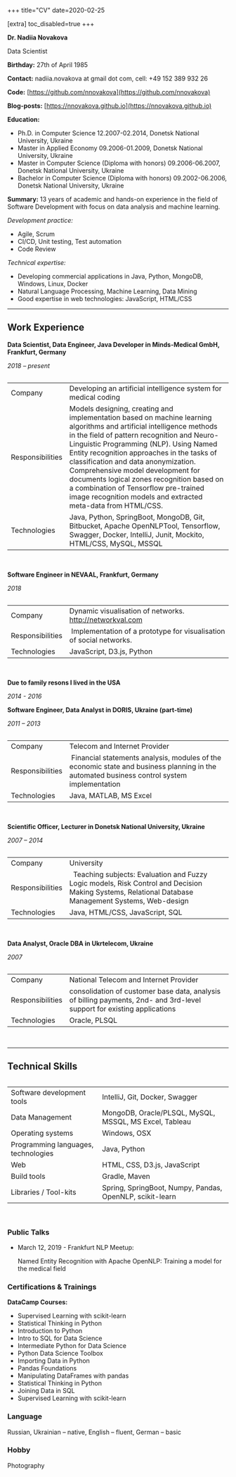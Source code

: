 +++
title="CV"
date=2020-02-25

[extra]
toc_disabled=true
+++

**Dr. Nadiia Novakova**

Data Scientist

**Birthday:** 27th of April 1985

**Contact:** nadiia.novakova at gmail dot com, cell: +49 152 389 932 26

**Code:** [https://github.com/nnovakova](https://github.com/nnovakova)

**Blog-posts:** [https://nnovakova.github.io](https://nnovakova.github.io)

**Education:** 
- Ph.D. in Computer Science 12.2007-02.2014, Donetsk National University, Ukraine
- Master in Applied Economy 09.2006-01.2009, Donetsk National University, Ukraine
- Master in Computer Science (Diploma with honors) 09.2006-06.2007, Donetsk National University, Ukraine 
- Bachelor in Computer Science (Diploma with honors) 09.2002-06.2006, Donetsk National University, Ukraine 

**Summary:** 13 years of academic and hands-on experience in the field of Software Development with focus on data analysis and machine learning.

_Development practice:_

- Agile, Scrum
- CI/CD, Unit testing, Test automation
- Code Review

_Technical expertise:_
- Developing commercial applications in Java, Python, MongoDB, Windows, Linux, Docker
- Natural Language Processing, Machine Learning, Data Mining
- Good expertise in web technologies: JavaScript, HTML/CSS

---

## Work Experience

**Data Scientist, Data Engineer, Java Developer in Minds-Medical GmbH, Frankfurt, Germany**

_2018 – present_

 <table align="left">
    <tr>
        <td align="left">Company</td>
        <td align="left">
        Developing an artificial intelligence system for medical coding
        </td>        
    </tr>
    <tr>
        <td align="left">Responsibilities</td>                
        <td align="left">
        Models designing, creating and implementation based on machine learning algorithms and artificial intelligence methods in the field of pattern recognition and Neuro-Linguistic Programming (NLP). Using Named Entity recognition approaches in the tasks of classification and data anonymization. Comprehensive model development for documents logical zones recognition based on a combination of Tensorflow pre-trained image recognition models and extracted meta-data from HTML/CSS. 
        </td>        
    </tr>
    <tr>
        <td align="left">Technologies</td>
        <td align="left">Java, Python, SpringBoot, MongoDB, Git, Bitbucket, Apache OpenNLPTool, Tensorflow, Swagger, Docker, IntelliJ, Junit, Mockito, HTML/CSS, MySQL, MSSQL</td>        
    </tr>
</table>  
&nbsp;      

**Software Engineer in NEVAAL, Frankfurt, Germany**

_2018_

<table align="left">
    <tr>
        <td align="left">Company</td>
        <td align="left">
        Dynamic visualisation of networks. <a href="http://networkval.com">http://networkval.com</a>
        </td>        
    </tr>
    <tr>
        <td align="left">Responsibilities</td>                
        <td align="left"> Implementation of a prototype for visualisation of social networks.</td>        
    </tr>
    <tr>
        <td align="left">Technologies</td>
        <td align="left">JavaScript, D3.js, Python</td>        
    </tr>
</table>  
&nbsp;

**Due to family resons I lived in the USA**

_2014 - 2016_

**Software Engineer, Data Analyst in DORIS, Ukraine (part-time)**

_2011 – 2013_

<table align="left">
    <tr>
        <td align="left">Company</td>
        <td align="left">
        Telecom and Internet Provider
        </td>        
    </tr>
    <tr>
        <td align="left">Responsibilities</td>                
        <td align="left">
          Financial statements analysis, modules of the economic state and business planning in the automated business control system implementation
        </td>        
    </tr>
    <tr>
        <td align="left">Technologies</td>
        <td align="left">Java, MATLAB, MS Excel</td>        
    </tr>
</table>  
&nbsp;      

**Scientific Officer, Lecturer in Donetsk National University, Ukraine**

_2007 – 2014_

<table align="left">
    <tr>
        <td align="left">Company</td>
        <td align="left">
        University
        </td>        
    </tr>
    <tr>
        <td align="left">Responsibilities</td>                
        <td align="left">
          Teaching subjects: Evaluation and Fuzzy Logic models, Risk Control and Decision Making Systems, Relational Database Management Systems, Web-design
        </td>        
    </tr>
    <tr>
        <td align="left">Technologies</td>
        <td align="left">Java, HTML/CSS, JavaScript, SQL</td>        
    </tr>
</table>  
&nbsp;     

**Data Analyst, Oracle DBA in Ukrtelecom, Ukraine**

_2007_

<table align="left">
    <tr>
        <td align="left">Company</td>
        <td align="left">National Telecom and Internet Provider</td>        
    </tr>
    <tr>
        <td align="left">Responsibilities</td>                
        <td align="left">consolidation of customer base data, analysis of billing payments, 2nd- and 3rd-level support for existing applications</td>        
    </tr>
    <tr>
        <td align="left">Technologies</td>
        <td align="left">Oracle, PLSQL</td>        
    </tr>
</table>  
&nbsp;   

--- 

## Technical Skills

<table align="left">
    <tr>
        <td align="left">Software development tools</td>
        <td align="left">
        IntelliJ, Git, Docker, Swagger
        </td>        
    </tr>
    <tr>
        <td align="left">Data Management</td>
        <td align="left">
        MongoDB, Oracle/PLSQL, MySQL, MSSQL, MS Excel, Tableau
        </td>        
    </tr>
    <tr>
        <td align="left">Operating systems</td>
        <td align="left">Windows, OSX</td>        
    </tr>
    <tr>
        <td align="left">Programming languages, technologies</td>
        <td align="left">Java, Python</td>        
    </tr>
    <tr>
        <td align="left">Web</td>
        <td align="left">HTML, CSS, D3.js, JavaScript</td>        
    </tr>    
    <tr>
        <td align="left">Build tools</td>
        <td align="left">Gradle, Maven</td>
    </tr>
    <tr>
        <td align="left">Libraries / Tool-kits</td>
        <td align="left">
        Spring, SpringBoot, Numpy, Pandas, OpenNLP, scikit-learn
        </td>        
    </tr>
</table>
&nbsp;

### Public Talks

- March 12, 2019 - Frankfurt NLP Meetup:

    Named Entity Recognition with Apache OpenNLP: Training a model for the medical field

### Certifications & Trainings

**DataCamp Courses:** 
- Supervised Learning with scikit-learn
- Statistical Thinking in Python
- Introduction to Python
- Intro to SQL for Data Science
- Intermediate Python for Data Science
- Python Data Science Toolbox
- Importing Data in Python
- Pandas Foundations
- Manipulating DataFrames with pandas
- Statistical Thinking in Python
- Joining Data in SQL
- Supervised Learning with scikit-learn

### Language
Russian, Ukrainian – native, English – fluent, German – basic

### Hobby
Photography       

